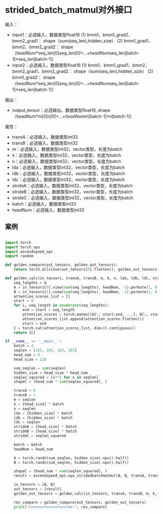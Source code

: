 # strided_batch_matmul对外接口
输入：
- input1：必选输入，数据类型float16
(1) bmm1、bmm1_grad2、bmm2_grad1： shape（sum(seq_len),hidden_size）
(2) bmm1_grad1、bmm2、bmm2_grad2： shape（headNum*seq_len[0]*seq_len[0]+...+headNum*seq_len[batch-1]*seq_len[batch-1]）
- input2：必选输入，数据类型float16
(1) bmm1、bmm1_grad1、bmm2、bmm2_grad1、bmm2_grad2： shape（sum(seq_len),hidden_size）
(2) bmm1_grad2： shape（headNum*seq_len[0]*seq_len[0]+...+headNum*seq_len[batch-1]*seq_len[batch-1]）

输出：
- output_tensor：必选输出，数据类型float16, shape（headNum*m[0]*n[0]+...+headNum*m[batch-1]*n[batch-1]）

属性：
- transA：必选输入，数据类型int32
- transB：必选输入，数据类型int32
- m：必选输入，数据类型int32，vector类型，长度为batch
- k：必选输入，数据类型int32，vector类型，长度为batch
- n：必选输入，数据类型int32，vector类型，长度为batch
- lda：必选输入，数据类型int32，vector类型，长度为batch
- ldb：必选输入，数据类型int32，vector类型，长度为batch
- ldc：必选输入，数据类型int32，vector类型，长度为batch
- strideA：必选输入，数据类型int32，vector类型，长度为batch
- strideB：必选输入，数据类型int32，vector类型，长度为batch
- strideC：必选输入，数据类型int32，vector类型，长度为batch
- batch：必选输入，数据类型int32
- headNum：必选输入，数据类型int32

## 案例
```python 

import torch
import torch_npu
import ascendspeed_ops
import random

def golden_compare(out_tensors, golden_out_tensors):
    return torch.allclose(out_tensors[0].flatten(), golden_out_tensors[0].flatten(), rtol=0.001, atol=0.001)

def golden_calc(in_tensors, transA, transB, m, k, n, lda, ldb, ldc, strideA, strideB, strideC, batch, headNum):
    seq_lengths = m
    A = in_tensors[0].view(sum(seq_lengths), headNum, -1).permute(1, 0, 2).contiguous()
    B = in_tensors[1].view(sum(seq_lengths), headNum, -1).permute(1, 0, 2).contiguous()
    attention_scores_list = []
    start = 0
    for i, seq_length in enumerate(seq_lengths):
        end = start + seq_length
        attention_scores = torch.matmul(A[:, start:end, ...], B[:, start:end, ...].transpose(2, 1))
        attention_scores_list.append(attention_scores.flatten())
        start = end
    C = torch.cat(attention_scores_list, dim=0).contiguous()
    return [C]

if __name__ == '__main__':
    batch = 4
    seqlen = [165, 165, 165, 165]
    head_num = 8
    head_size = 128

    sum_seqlen = sum(seqlen)
    hidden_size = head_size * head_num
    seqlen_squared = [x**2 for x in seqlen]
    shapeC = (head_num * sum(seqlen_squared), )

    transA = 0
    transB = 1
    m = seqlen
    k = [head_size] * batch
    n = seqlen
    lda = [hidden_size] * batch
    ldb = [hidden_size] * batch
    ldc = seqlen
    strideA = [head_size] * batch
    strideB = [head_size] * batch
    strideC = seqlen_squared

    batch = batch
    headNum = head_num

    A = torch.randn(sum_seqlen, hidden_size).npu().half()
    B = torch.randn(sum_seqlen, hidden_size).npu().half()

    shapeC = (head_num * sum(seqlen_squared), )
    result = ascendspeed_ops.npu_stridedbatchmatmul(A, B, transA, transB, m, k, n, lda, ldb, ldc, strideA, strideB, strideC, batch, headNum)

    in_tensors = [A, B]
    out_tensors = [result]
    golden_out_tensors = golden_calc(in_tensors, transA, transB, m, k, n, lda, ldb, ldc, strideA, strideB, strideC, batch, headNum )

    res_compare = golden_compare(out_tensors, golden_out_tensors)
    print(">>>>>>>>>>>>>>>>>res:", res_compare)

```